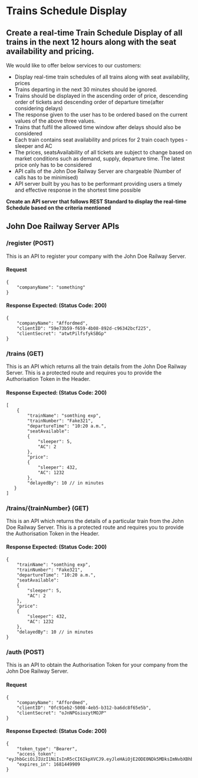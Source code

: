 # Trains Schedule Display

## Create a real-time Train Schedule Display of all trains in the next 12 hours along with the seat availability and pricing.

We would like to offer below services to our customers:
- Display real-time train schedules of all trains along with seat availability, prices
- Trains departing in the next 30 minutes should be ignored.
- Trains should be displayed in the ascending order of price, descending order of tickets and descending order of departure time(after considering delays)
- The response given to the user has to be ordered based on the current values of the above three values.
- Trains that fulfil the allowed time window after delays should also be considered
- Each train contains seat availability and prices for 2 train coach types - sleeper and AC
- The prices, seatsAvailability of all tickets are subject to change based on market conditions such as demand, supply, departure time. The latest price only has to be considered
- API calls of the John Doe Railway Server are chargeable (Number of calls has to be minimised)
- API server built by you has to be performant providing users a timely and effective response in the shortest time possible

__Create an API server that follows REST Standard to display the real-time Schedule based on the criteria mentioned__

## John Doe Railway Server APIs

### /register (POST)

This is an API to register your company with the John Doe Railway Server.

#### Request

```
{
    "companyName": "something"
}
```

#### Response Expected: (Status Code: 200)

```
{
    "companyName": "Affordmed",
    "clientID": "59e73b59-f659-4b08-892d-c96342bcf225",
    "clientSecret": "atwtPilfsfykSBGp"
}
```

### /trains (GET)

This is an API which returns all the train details from the John Doe Railway Server. This is a protected route and requires you to provide the Authorisation Token in the Header.

#### Response Expected: (Status Code: 200)

```
[
    {
        "trainName": "somthing exp",
        "trainNumber": "Fake321",
        "departureTime": "10:20 a.m.",
        "seatAvailable": 
        {
            "sleeper": 5,
            "AC": 2
        },
        "price": 
        {
            "sleeper": 432,
            "AC": 1232
        },
        "delayedBy": 10 // in minutes
   }
]
```

### /trains/{trainNumber} (GET)

This is an API which returns the details of a particular train from the John Doe Railway Server. This is a protected route and requires you to provide the Authorisation Token in the Header.

#### Response Expected: (Status Code: 200)

```
{
    "trainName": "somthing exp",
    "trainNumber": "Fake321",
    "departureTime": "10:20 a.m.",
    "seatAvailable": 
    {
        "sleeper": 5,
        "AC": 2
    },
    "price": 
    {
        "sleeper": 432,
        "AC": 1232
    },
    "delayedBy": 10 // in minutes
}
```

### /auth (POST)

This is an API to obtain the Authorisation Token for your company from the John Doe Railway Server.

#### Request

```
{
    "companyName": "Affordmed",
    "clientID": "0fc91eb2-5008-4eb5-b312-ba6dc8f65e5b",
    "clientSecret": "oJnNPGsiuzytMOJP"
}
```

#### Response Expected: (Status Code: 200)

```
{
    "token_type": "Bearer",
    "access_token": "eyJhbGciOiJIUzI1NiIsInR5cCI6IkpXVCJ9.eyJleHAiOjE2ODE0NDk5MDksImNvbXBhbnlOYW1lIjoiQWZmb3JkbWVkIiwiY2xpZW50SUQiOiIwZmM5MWViMi01MDA4LTRlYjUtYjMxMi1iYTZkYzhmNjVlNWIifQ.5rrWy0NzpHhrOBzR1KHhAai0HxBOWe7gQ89IvIjoABA",
    "expires_in": 1681449909
}
```
